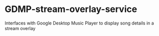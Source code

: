 # GDMP-stream-overlay-service
Interfaces with Google Desktop Music Player to display song details in a stream overlay
